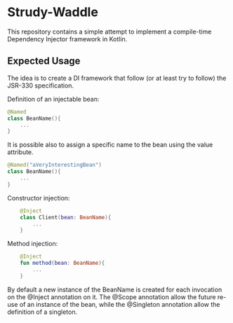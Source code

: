 # Strudy-Waddle
This repository contains a simple attempt to implement a compile-time Dependency Injector framework in Kotlin.

## Expected Usage
The idea is to create a DI framework that follow (or at least try to follow) the JSR-330 specification. 

Definition of an injectable bean:

```kotlin
@Named
class BeanName(){
	...
}
```

It is possible also to assign a specific name to the bean using the value attribute.
```kotlin
@Named("aVeryInterestingBean")
class BeanName(){
	...
}
```

Constructor injection: 

```kotlin
	@Inject 
	class Client(bean: BeanName){
		...
	}
```
Method injection:
```kotlin
	@Inject
	fun method(bean: BeanName){
		...
	}
```

By default a new instance of the BeanName is created for each invocation on the @Inject annotation on it. 
The @Scope annotation allow the future re-use of an instance of the bean, while the @Singleton annotation allow the definition of a singleton.
